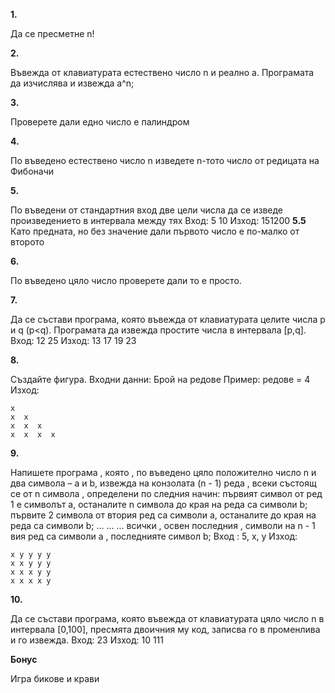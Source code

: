 **1.**

Да се пресметне n!

**2.**

Въвежда от клавиатурата естествено число n и реално a. Програмата да изчислява и извежда а^n;

**3.**

Проверете дали едно число е палиндром

**4.**

По въведено естествено число n изведете n-тото число от редицата на Фибоначи

**5.**

По въведени от стандартния вход две цели числа да се изведе произведението в интервала между тях
Вход: 5 10
Изход: 151200
**5.5**
Като предната, но без значение дали първото число е по-малко от второто

**6.**

По въведено цяло число проверете дали то е просто.

**7.**

Да се състави програма, която въвежда от клавиатурата целите числа p и q (p<q). Програмата да извежда простите числа в интервала [p,q].
Вход: 12 25
Изход: 13 17 19 23

**8.**

Създайте фигура. Входни данни: Брой на редове Пример: редове = 4
Изход:
```
x
x  x
x  x  x
x  x  x  x 
```

**9.**

Напишете програма , която , по въведено цяло положително число n и два символа – a и b, извежда на конзолата (n - 1) реда , всеки състоящ се от n символа , определени по следния начин:
първият символ от ред 1 е символът a, останалите n символа до края на реда са символи b;
първите 2 символа от втория ред са символи a, останалите до края на реда са символи b; ... ... ... всички , освен последния , символи на n - 1 вия ред са символи а , последнияте символ b;
Вход : 5, x, y
Изход:
```
x y y y y
x x y y y
x x x y y
x x x x y
```

**10.**

Да се състави програма, която въвежда от клавиатурата цяло число n в интервала [0,100], пресмята двоичния му код, записва го в променлива и го извежда. Вход: 23 Изход: 10 111

**Бонус**

Игра бикове и крави
